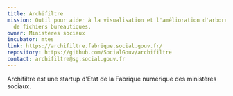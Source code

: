 ```yaml
---
title: Archifiltre
mission: Outil pour aider à la visualisation et l'amélioration d'arborescences
  de fichiers bureautiques.
owner: Ministères sociaux
incubator: mtes
link: https://archifiltre.fabrique.social.gouv.fr/
repository: https://github.com/SocialGouv/archifiltre
contact: archifiltre@sg.social.gouv.fr
---
```

Archifiltre est une startup d'Etat de la Fabrique numérique des ministères sociaux.
